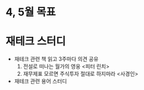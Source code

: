 4, 5월 목표
=========

# 재테크 스터디

* 재테크 관련 책 읽고 3주마다 의견 공유
    1) 전설로 떠나는 월가의 영웅 <피터 린치>
    2) 재무제표 모르면 주식투자 절대로 하지마라 <사경인>
* 재테크 관련 용어 스터디
